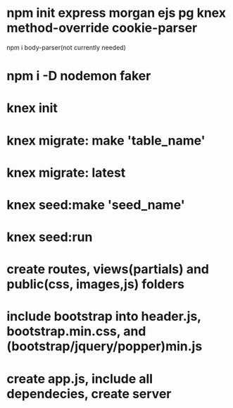 # npm init express morgan ejs pg knex method-override cookie-parser

npm i body-parser(not currently needed)

# npm i -D nodemon faker

# knex init

# knex migrate: make 'table_name'

# knex migrate: latest

# knex seed:make 'seed_name'

# knex seed:run

# create routes, views(partials) and public(css, images,js) folders

# include bootstrap into header.js, bootstrap.min.css, and (bootstrap/jquery/popper)min.js

# create app.js, include all dependecies, create server 
